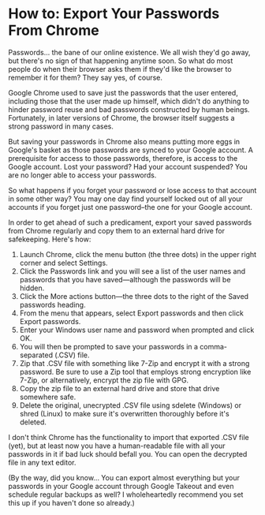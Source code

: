 # How to: Export Your Passwords From Chrome

<!--
date: 2019-08-18
-->

Passwords... the bane of our online existence. We all wish they'd go away, but there's no sign of that happening anytime soon. So what do most people do when their browser asks them if they'd like the browser to remember it for them? They say yes, of course.

Google Chrome used to save just the passwords that the user entered, including those that the user made up himself, which didn't do anything to hinder password reuse and bad passwords constructed by human beings. Fortunately, in later versions of Chrome, the browser itself suggests a strong password in many cases.

But saving your passwords in Chrome also means putting more eggs in Google's basket as those passwords are synced to your Google account. A prerequisite for access to those passwords, therefore, is access to the Google account. Lost your password? Had your account suspended? You are no longer able to access your passwords.

So what happens if you forget your password or lose access to that account in some other way? You may one day find yourself locked out of all your accounts if you forget just one password–the one for your Google account.

In order to get ahead of such a predicament, export your saved passwords from Chrome regularly and copy them to an external hard drive for safekeeping. Here's how:

  1. Launch Chrome, click the menu button (the three dots) in the upper right corner and select Settings.
  2. Click the Passwords link and you will see a list of the user names and passwords that you have saved—although the passwords will be hidden.
  3. Click the More actions button—the three dots to the right of the Saved passwords heading.
  4. From the menu that appears, select Export passwords and then click Export passwords.
  5. Enter your Windows user name and password when prompted and click OK.
  6. You will then be prompted to save your passwords in a comma-separated (.CSV) file.
  7. Zip that .CSV file with something like 7-Zip and encrypt it with a strong password. Be sure to use a Zip tool that employs strong encryption like 7-Zip, or alternatively, encrypt the zip file with GPG.
  8. Copy the zip file to an external hard drive and store that drive somewhere safe.
  9. Delete the original, unecrypted .CSV file using sdelete (Windows) or shred (Linux) to make sure it's overwritten thoroughly before it's deleted.

I don't think Chrome has the functionality to import that exported .CSV file (yet), but at least now you have a human-readable file with all your passwords in it if bad luck should befall you. You can open the decrypted file in any text editor.

(By the way, did you know... You can export almost everything but your passwords in your Google account through Google Takeout and even schedule regular backups as well? I wholeheartedly recommend you set this up if you haven't done so already.)

